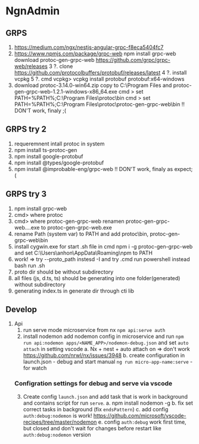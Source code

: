 # NgnAdmin
## GRPS
1. https://medium.com/ngx/nestjs-angular-grpc-f8eca5404fc7
2. https://www.npmjs.com/package/grpc-web 
    npm install grpc-web 
    download protoc-gen-grpc-web https://github.com/grpc/grpc-web/releases
3 ?. clone https://github.com/protocolbuffers/protobuf/releases/latest
4 ?. install vcpkg
5 ?. cmd vcpkg> vcpkg install protobuf protobuf:x64-windows
6. download protoc-3.14.0-win64.zip copy to C:\Program Files and protoc-gen-grpc-web-1.2.1-windows-x86_64.exe
      cmd > set PATH=%PATH%;C:\Program Files\protoc\bin
      cmd > set PATH=%PATH%;C:\Program Files\protoc\protoc-gen-grpc-web\bin 
!! DON'T work, finaly ;(
## GRPS try 2
1. requeremnent intall protoc in system
2. npm install ts-protoc-gen
2. npm install google-protobuf
2. npm install @types/google-protobuf
3. npm install @improbable-eng/grpc-web
!! DON'T work, finaly as expect;(
## GRPS try 3 
1. npm install grpc-web
2. cmd> where protoc
3. cmd> where protoc-gen-grpc-web 
                  renamen protoc-gen-grpc-web....exe to protoc-gen-grpc-web.exe
4. rename Path (system var) to PATH and add protoc\bin, protoc-gen-grpc-web\bin
5. install cygwin.exe for start .sh file in cmd 
        npm i -g protoc-gen-grpc-web and set C:\Users\anhon\AppData\Roaming\npm to PATH
6. work! => try --proto_path instesd -I and try .cmd run powershell instead bash run .sh
7. proto dir should be without subdirectory
8. all files (js, d.ts, ts) should be generating into one folder(generated) without subdirectory
9. generating index.ts in generate dir through cti lib

## Develop
1. Api
    1. run serve mode microservice from nx `npm api:serve auth`
    2. install nodemon add nodemon config in microservice and run `npm run api:nodemon apps/<NAME_APP>/nodemon-debug.json` and set `auto attach` in setting vscode
        a. Nx + nest + auto attach on => don't work https://github.com/nrwl/nx/issues/3948
        b. create configuration in launch.json - debug and start manual `ng run micro-app-name:serve` - for watch
    ### Configration settings for debug and serve via vscode
    3. Create config `launch.json` and add task that is work in background and contains script for  run `serve`. 
        a. npm install nodemon -g
        b. fix set correct tasks in background (fix `endsPattern`)
        c. add config `auth:debug:nodemon` is work! https://github.com/microsoft/vscode-recipes/tree/master/nodemon
        e. config `auth:debug` work first time, but closed and don't wait for changes before restart like `auth:debug:nodemon` version 